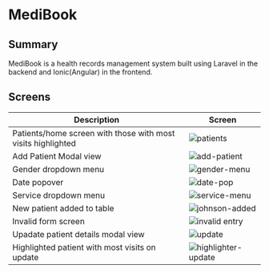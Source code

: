 # MediBook

## Summary

MediBook is a health records management system built using Laravel in the backend and Ionic(Angular) in the frontend.

## Screens

| Description                                                  | Screen                                                                                                              |
| ------------------------------------------------------------ | ------------------------------------------------------------------------------------------------------------------- |
| Patients/home screen with those with most visits highlighted | ![patients](https://github.com/KiarieLinus/MediBook/assets/40097879/2c252b71-4d88-4a5e-9dc0-eed555564ec8)           |
| Add Patient Modal view                                       | ![add-patient](https://github.com/KiarieLinus/MediBook/assets/40097879/fc609934-07de-43dd-8149-10777a18669c)        |
| Gender dropdown menu                                         | ![gender-menu](https://github.com/KiarieLinus/MediBook/assets/40097879/089b19b1-db65-4f73-97ed-a88338eea728)        |
| Date popover                                                 | ![date-pop](https://github.com/KiarieLinus/MediBook/assets/40097879/ff07650b-bab9-4539-afa9-2159a9fa5a0e)           |
| Service dropdown menu                                        | ![service-menu](https://github.com/KiarieLinus/MediBook/assets/40097879/c57aa8e8-cd41-4b9f-b99d-8767da2ada6a)       |
| New patient added to table                                   | ![johnson-added](https://github.com/KiarieLinus/MediBook/assets/40097879/5dbf1ebd-2b6a-47f4-b553-7edb68098f3f)      |
| Invalid form screen                                          | ![invalid entry](https://github.com/KiarieLinus/MediBook/assets/40097879/83fc9ad8-dfd5-4c08-b78f-23f99d15ab12)      |
| Upadate patient details modal view                           | ![update](https://github.com/KiarieLinus/MediBook/assets/40097879/0bca3abc-c653-45a8-80c2-2503c9dc66ca)             |
| Highlighted patient with most visits on update               | ![highlighter-update](https://github.com/KiarieLinus/MediBook/assets/40097879/f0fa1e65-b78a-4dbc-8f19-90f71b3e5f8d) |
